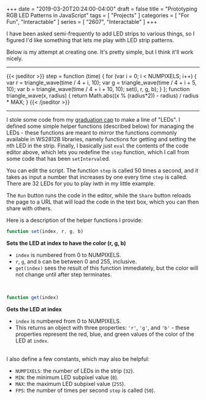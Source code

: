 +++
date = "2019-03-20T20:24:00-04:00"
draft = false
title = "Prototyping RGB LED Patterns in JavaScript"
tags = [ "Projects" ]
categories = [ "For Fun", "Interactable" ]
series = [ "2607", "Interactable" ]
+++

I have been asked semi-frequently to add LED strips to various things, so I figured I'd like something that lets me play with LED strip patterns.

<!--more-->

Below is my attempt at creating one. It's pretty simple, but I think it'll work nicely.

<link rel="stylesheet" type="text/css" href="style.css">
<script src="https://johnwesthoff.com/js/jquery.min.js"> </script>
<script src="leds.js"></script>

---

<ul id='ledstrip'></ul>

{{< jseditor >}}
step = function (time) {
    for (var i = 0; i < NUMPIXELS; i++) {
        var r = triangle_wave(time / 4 + i, 10);
        var g = triangle_wave(time / 4 + i + 5, 10);
        var b = triangle_wave(time / 4 + i + 10, 10);
        set(i, r, g, b);
    }
};
function triangle_wave(x, radius) {
    return Math.abs((x % (radius*2)) - radius) / radius * MAX;
} 
{{< /jseditor >}}

---

I stole some code from my [graduation cap](https://johnwesthoff.com/projects/gradcapus/) to make
a line of "LEDs". I defined some simple helper functions (described below) for managing the LEDs - these functions are meant
to mirror the functions commonly available in WS2812B libraries, namely functions for getting and setting the nth LED in the strip.
Finally, I basically just `eval` the contents of the code editor above, which lets you redefine the `step` function, which I call from
some code that has been `setInterval`ed.


You can edit the script. The function `step` is called 50 times a second, and it takes as input a number that increases by one every
time `step` is called. There are 32 LEDs for you to play iwth in my little example. 

The `Run` button runs the code in the editor, while the `Share` button reloads the page to a URL that will load the code in the text box, which
you can then share with others.

Here is a description of the helper functions I provide:

```javascript
function set(index, r, g, b)
```
<div>
<b>Sets the LED at index to have the color (r, g, b)</b>
<ul><li><code>index</code> is numbered from 0 to NUMPIXELS.  </li>
<li><code>r</code>, <code>g</code>, and <code>b</code> can be between 0 and 255, inclusive.  </li>
<li><code>get(index)</code> sees the result of this function immediately,
but the color will not change until after step terminates.  </li>
</ul>
</div>

<br>

```javascript
function get(index)
```
<div>
<b>Gets the LED at index</b>
<ul>
<li><code>index</code> is numbered from 0 to NUMPIXELS.  </li>
<li>This returns an object with three properties:
<code>'r'</code>, <code>'g'</code>, and <code>'b'</code> - these properties represent
the red, blue, and green values of the color of the LED at <code>index</code>.
</li>
</ul>
</div>
<br>
<div>
I also define a few constants, which may also be helpful:
<ul>
<li><code>NUMPIXELS</code>: the number of LEDs in the strip (<code>32</code>).</li>
<li><code>MIN</code>: the minimum LED subpixel value (<code>0</code>).</li>
<li><code>MAX</code>: the maximum LED subpixel value (<code>255</code>).</li>
<li><code>FPS</code>: the number of times per second <code>step</code> is called (<code>50</code>).</li>
</ul>
</div>
